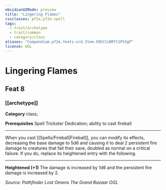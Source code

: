 ```yaml
---
obsidianUIMode: preview
title: "Lingering Flames"
cssclasses: pf2e,pf2e-spell
tags:
  - trait/archetype
  - trait/common
  - category/class
aliases: "Compendium.pf2e.feats-srd.Item.505CCsBRft1P53gP"
license: OGL
---
```

# Lingering Flames
## Feat 8
### [[archetype]]

**Category** class; 



**Prerequisites** Spell Trickster Dedication; ability to cast fireball
* * *
When you cast [[Spells/Fireball|Fireball]], you can modify its effects, decreasing the base damage to 5d6 and causing it to deal 2 persistent fire damage to creatures that fail their save, doubled as normal on a critical failure. If you do, replace its heightened entry with the following.

* * *

**Heightened (+1)** The damage is increased by 1d6 and the persistent fire damage is increased by 2.

*Source: Pathfinder Lost Omens The Grand Bazaar*
*OGL*